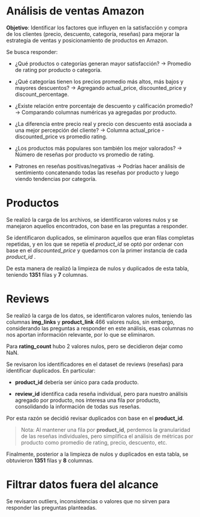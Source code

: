 # Análisis de ventas Amazon

**Objetivo**: Identificar los factores que influyen en la satisfacción y compra de los clientes (precio, descuento, categoría, reseñas) para mejorar la estrategia de ventas y posicionamiento de productos en Amazon.

Se busca responder:

- ¿Qué productos o categorías generan mayor satisfacción? → Promedio de rating por producto o categoría.

- ¿Qué categorías tienen los precios promedio más altos, más bajos y mayores descuentos? → Agregando actual_price, discounted_price y discount_percentage.

- ¿Existe relación entre porcentaje de descuento y calificación promedio? → Comparando columnas numéricas ya agregadas por producto.

- ¿La diferencia entre precio real y precio con descuento está asociada a una mejor percepción del cliente? → Columna actual_price - discounted_price vs promedio rating.

- ¿Los productos más populares son también los mejor valorados? → Número de reseñas por producto vs promedio de rating.

- Patrones en reseñas positivas/negativas → Podrías hacer análisis de sentimiento concatenando todas las reseñas por producto y luego viendo tendencias por categoría.

# Productos

Se realizó la carga de los archivos, se identificaron valores nulos y se manejaron aquellos encontrados, con base en las preguntas a responder.

Se identificaron duplicados, se eliminaron aquellos que eran filas completas repetidas, y en los que se repetía el _product_id_ se optó por ordenar con base en el _discounted_price_ y quedarnos con la primer instancia de cada _product_id_ .

De esta manera de realizó la limpieza de nulos y duplicados de esta tabla, teniendo **1351** filas y **7** columnas.

# Reviews

Se realizó la carga de los datos, se identificaron valores nulos, teniendo las columnas **img_links** y **product_link** 466 valores nulos, sin embargo, considerando las preguntas a responder en este análisis, esas columnas no nos aportan información relevante, por lo que se eliminaron.

Para **rating_count** hubo 2 valores nulos, pero se decidieron dejar como NaN.

Se revisaron los identificadores en el dataset de reviews (reseñas) para identificar duplicados. En particular:

- **product_id** debería ser único para cada producto.

- **review_id** identifica cada reseña individual, pero para nuestro análisis agregado por producto, nos interesa una fila por producto, consolidando la información de todas sus reseñas.

Por esta razón se decidió revisar duplicados con base en el **product_id**.

> Nota: Al mantener una fila por **product_id**, perdemos la granularidad de las reseñas individuales, pero simplifica el análisis de métricas por producto como promedio de rating, precio, descuento, etc.

Finalmente, posterior a la limpieza de nulos y duplicados en esta tabla, se obtuvieron **1351** filas y **8** columnas.

# **Filtrar datos fuera del alcance**

Se revisaron outliers, inconsistencias o valores que no sirven para responder las preguntas planteadas.

